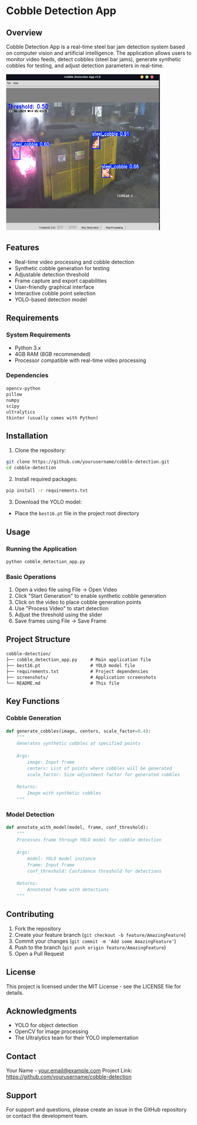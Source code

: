 # Cobble Detection App

## Overview
Cobble Detection App is a real-time steel bar jam detection system based on computer vision and artificial intelligence. The application allows users to monitor video feeds, detect cobbles (steel bar jams), generate synthetic cobbles for testing, and adjust detection parameters in real-time.

![Cobble Detection Interface](./CD-snap.png)

## Features
- Real-time video processing and cobble detection
- Synthetic cobble generation for testing
- Adjustable detection threshold
- Frame capture and export capabilities
- User-friendly graphical interface
- Interactive cobble point selection
- YOLO-based detection model

## Requirements

### System Requirements
- Python 3.x
- 4GB RAM (8GB recommended)
- Processor compatible with real-time video processing

### Dependencies
```
opencv-python
pillow
numpy
scipy
ultralytics
tkinter (usually comes with Python)
```

## Installation

1. Clone the repository:
```bash
git clone https://github.com/yourusername/cobble-detection.git
cd cobble-detection
```

2. Install required packages:
```bash
pip install -r requirements.txt
```

3. Download the YOLO model:
- Place the `best16.pt` file in the project root directory

## Usage

### Running the Application
```bash
python cobble_detection_app.py
```

### Basic Operations
1. Open a video file using File -> Open Video
2. Click "Start Generation" to enable synthetic cobble generation
3. Click on the video to place cobble generation points
4. Use "Process Video" to start detection
5. Adjust the threshold using the slider
6. Save frames using File -> Save Frame

## Project Structure
```
cobble-detection/
├── cobble_detection_app.py     # Main application file
├── best16.pt                   # YOLO model file
├── requirements.txt            # Project dependencies
├── screenshots/                # Application screenshots
└── README.md                   # This file
```

## Key Functions

### Cobble Generation
```python
def generate_cobbles(image, centers, scale_factor=0.4):
    """
    Generates synthetic cobbles at specified points
    
    Args:
        image: Input frame
        centers: List of points where cobbles will be generated
        scale_factor: Size adjustment factor for generated cobbles
    
    Returns:
        Image with synthetic cobbles
    """
```

### Model Detection
```python
def annotate_with_model(model, frame, conf_threshold):
    """
    Processes frame through YOLO model for cobble detection
    
    Args:
        model: YOLO model instance
        frame: Input frame
        conf_threshold: Confidence threshold for detections
    
    Returns:
        Annotated frame with detections
    """
```

## Contributing
1. Fork the repository
2. Create your feature branch (`git checkout -b feature/AmazingFeature`)
3. Commit your changes (`git commit -m 'Add some AmazingFeature'`)
4. Push to the branch (`git push origin feature/AmazingFeature`)
5. Open a Pull Request

## License
This project is licensed under the MIT License - see the LICENSE file for details.

## Acknowledgments
- YOLO for object detection
- OpenCV for image processing
- The Ultralytics team for their YOLO implementation

## Contact
Your Name - your.email@example.com
Project Link: https://github.com/yourusername/cobble-detection

## Support
For support and questions, please create an issue in the GitHub repository or contact the development team.
